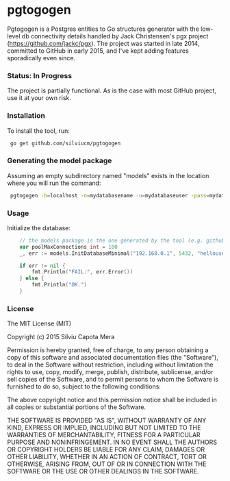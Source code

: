# pgtogogen
Pgtogogen is a Postgres entities to Go structures generator with the low-level db connectivity details handled by Jack Christensen's pgx project  (https://github.com/jackc/pgx).
The project was started in late 2014, committed to GitHub in early 2015, and I've kept adding features sporadically even since.

### Status: In Progress
The project is partially functional. As is the case with most GitHub project, use it at your own risk. 

### Installation
To install the tool, run:
```bash
 go get github.com/silviucm/pgtogogen
```
	
### Generating the model package	
Assuming an empty subdirectory named "models" exists in the location where you will run the command:
```bash
 pgtogogen -h=localhost -n=mydatabasename -u=mydatabaseuser -pass=mydatabasepassword
```

### Usage

Initialize the database:

```go
 	// the models package is the one generated by the tool (e.g. github.com/yourproject/models)
	var poolMaxConnections int = 100
	_, err := models.InitDatabaseMinimal("192.168.0.1", 5432, "hellouser", "hellopass", "mydatabase", poolMaxConnections)

	if err != nil {
		fmt.Println("FAIL:", err.Error())
	} else {
		fmt.Println("OK.")
	}
```
	

### License
The MIT License (MIT)

Copyright (c) 2015 Silviu Capota Mera

Permission is hereby granted, free of charge, to any person obtaining a copy of this software and associated documentation files (the "Software"), to deal in the Software without restriction, including without limitation the rights to use, copy, modify, merge, publish, distribute, sublicense, and/or sell copies of the Software, and to permit persons to whom the Software is furnished to do so, subject to the following conditions:

The above copyright notice and this permission notice shall be included in all copies or substantial portions of the Software.

THE SOFTWARE IS PROVIDED "AS IS", WITHOUT WARRANTY OF ANY KIND, EXPRESS OR IMPLIED, INCLUDING BUT NOT LIMITED TO THE WARRANTIES OF MERCHANTABILITY, FITNESS FOR A PARTICULAR PURPOSE AND NONINFRINGEMENT. IN NO EVENT SHALL THE AUTHORS OR COPYRIGHT HOLDERS BE LIABLE FOR ANY CLAIM, DAMAGES OR OTHER LIABILITY, WHETHER IN AN ACTION OF CONTRACT, TORT OR OTHERWISE, ARISING FROM, OUT OF OR IN CONNECTION WITH THE SOFTWARE OR THE USE OR OTHER DEALINGS IN THE SOFTWARE.
